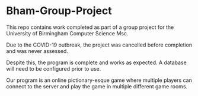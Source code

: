 # Bham-Group-Project


This repo contains work completed as part of a group project for the University of Birmingham Computer Science Msc.

Due to the COVID-19 outbreak, the project was cancelled before completion and was never assessed.

Despite this, the program is complete and works as expected. A database will need to be configured prior to use.

Our program is an online pictionary-esque game where multiple players can connect to the server and play the game in multiple different game rooms.
